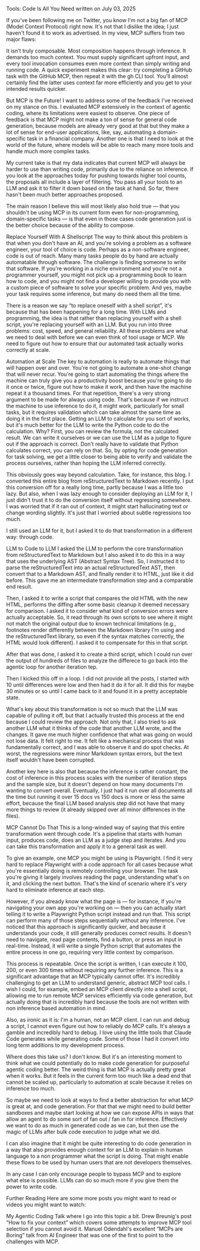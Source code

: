 Tools: Code Is All You Need
written on July 03, 2025

If you've been following me on Twitter, you know I'm not a big fan of MCP (Model Context Protocol) right now. It's not that I dislike the idea; I just haven't found it to work as advertised. In my view, MCP suffers from two major flaws:

It isn’t truly composable. Most composition happens through inference.
It demands too much context. You must supply significant upfront input, and every tool invocation consumes even more context than simply writing and running code.
A quick experiment makes this clear: try completing a GitHub task with the GitHub MCP, then repeat it with the gh CLI tool. You'll almost certainly find the latter uses context far more efficiently and you get to your intended results quicker.

But MCP is the Future!
I want to address some of the feedback I've received on my stance on this. I evaluated MCP extensively in the context of agentic coding, where its limitations were easiest to observe. One piece of feedback is that MCP might not make a ton of sense for general code generation, because models are already very good at that but they make a lot of sense for end-user applications, like, say, automating a domain-specific task in a financial company. Another one is that I need to look at the world of the future, where models will be able to reach many more tools and handle much more complex tasks.

My current take is that my data indicates that current MCP will always be harder to use than writing code, primarily due to the reliance on inference. If you look at the approaches today for pushing towards higher tool counts, the proposals all include a layer of filtering. You pass all your tools to an LLM and ask it to filter it down based on the task at hand. So far, there hasn't been much better approaches proposed.

The main reason I believe this will most likely also hold true — that you shouldn't be using MCP in its current form even for non-programming, domain-specific tasks — is that even in those cases code generation just is the better choice because of the ability to compose.

Replace Yourself With A Shellscript
The way to think about this problem is that when you don't have an AI, and you're solving a problem as a software engineer, your tool of choice is code. Perhaps as a non-software engineer, code is out of reach. Many many tasks people do by hand are actually automatable through software. The challenge is finding someone to write that software. If you're working in a niche environment and you're not a programmer yourself, you might not pick up a programming book to learn how to code, and you might not find a developer willing to provide you with a custom piece of software to solve your specific problem. And yes, maybe your task requires some inference, but many do need them all the time.

There is a reason we say “to replace oneself with a shell script”, it's because that has been happening for a long time. With LLMs and programming, the idea is that rather than replacing yourself with a shell script, you're replacing yourself with an LLM. But you run into three problems: cost, speed, and general reliability. All these problems are what we need to deal with before we can even think of tool usage or MCP. We need to figure out how to ensure that our automated task actually works correctly at scale.

Automation at Scale
The key to automation is really to automate things that will happen over and over. You're not going to automate a one-shot change that will never recur. You're going to start automating the things where the machine can truly give you a productivity boost because you're going to do it once or twice, figure out how to make it work, and then have the machine repeat it a thousand times. For that repetition, there's a very strong argument to be made for always using code. That's because if we instruct the machine to use inference to do it, it might work, particularly for small tasks, but it requires validation which can take almost the same time as doing it in the first place. Getting an LLM to calculate for you sort of works, but it's much better for the LLM to write the Python code to do the calculation. Why? First, you can review the formula, not the calculated result. We can write it ourselves or we can use the LLM as a judge to figure out if the approach is correct. Don't really have to validate that Python calculates correct, you can rely on that. So, by opting for code generation for task solving, we get a little closer to being able to verify and validate the process ourselves, rather than hoping the LLM inferred correctly.

This obviously goes way beyond calculation. Take, for instance, this blog. I converted this entire blog from reStructuredText to Markdown recently. I put this conversion off for a really long time, partly because I was a little too lazy. But also, when I was lazy enough to consider deploying an LLM for it, I just didn't trust it to do the conversion itself without regressing somewhere. I was worried that if it ran out of context, it might start hallucinating text or change wording slightly. It's just that I worried about subtle regressions too much.

I still used an LLM for it, but I asked it to do that transformation in a different way: through code.

LLM to Code to LLM
I asked the LLM to perform the core transformation from reStructuredText to Markdown but I also asked it to do this in a way that uses the underlying AST (Abstract Syntax Tree). So, I instructed it to parse the reStructuredText into an actual reStructuredText AST, then convert that to a Markdown AST, and finally render it to HTML, just like it did before. This gave me an intermediate transformation step and a comparable end result.

Then, I asked it to write a script that compares the old HTML with the new HTML, performs the diffing after some basic cleanup it deemed necessary for comparison. I asked it to consider what kind of conversion errors were actually acceptable. So, it read through its own scripts to see where it might not match the original output due to known technical limitations (e.g., footnotes render differently between the Markdown library I'm using and the reStructuredText library, so even if the syntax matches correctly, the HTML would look different). I asked it to compensate for this in that script.

After that was done, I asked it to create a third script, which I could run over the output of hundreds of files to analyze the differece to go back into the agentic loop for another iteration tep.

Then I kicked this off in a loop. I did not provide all the posts, I started with 10 until differences were low and then had it do it for all. It did this for maybe 30 minutes or so until I came back to it and found it in a pretty acceptable state.

What's key about this transformation is not so much that the LLM was capable of pulling it off, but that I actually trusted this process at the end because I could review the approach. Not only that, I also tried to ask another LLM what it thinks of the code that another LLM wrote, and the changes. It gave me much higher confidence that what was going on would not lose data. It felt right to me. It felt like a mechanical process that was fundamentally correct, and I was able to observe it and do spot checks. At worst, the regressions were minor Markdown syntax errors, but the text itself wouldn't have been corrupted.

Another key here is also that because the inference is rather constant, the cost of inference in this process scales with the number of iteration steps and the sample size, but it doesn't depend on how many documents I'm wanting to convert overall. Eventually, I just had it run over all documents all the time but running it over 15 docs vs 150 docs is more or less the same effort, because the final LLM based analysis step did not have that many more things to review (it already skipped over all minor differences in the files).

MCP Cannot Do That
This is a long-winded way of saying that this entire transformation went through code. It's a pipeline that starts with human input, produces code, does an LLM as a judge step and iterates. And you can take this transformation and apply it to a general task as well.

To give an example, one MCP you might be using is Playwright. I find it very hard to replace Playwright with a code approach for all cases because what you're essentially doing is remotely controlling your browser. The task you're giving it largely involves reading the page, understanding what's on it, and clicking the next button. That's the kind of scenario where it's very hard to eliminate inference at each step.

However, if you already know what the page is — for instance, if you're navigating your own app you're working on — then you can actually start telling it to write a Playwright Python script instead and run that. This script can perform many of those steps sequentially without any inference. I've noticed that this approach is significantly quicker, and because it understands your code, it still generally produces correct results. It doesn't need to navigate, read page contents, find a button, or press an input in real-time. Instead, it will write a single Python script that automates the entire process in one go, requiring very little context by comparison.

This process is repeatable. Once the script is written, I can execute it 100, 200, or even 300 times without requiring any further inference. This is a significant advantage that an MCP typically cannot offer. It's incredibly challenging to get an LLM to understand generic, abstract MCP tool calls. I wish I could, for example, embed an MCP client directly into a shell script, allowing me to run remote MCP services efficiently via code generation, but actually doing that is incredibly hard because the tools are not written with non inference based automation in mind.

Also, as ironic as it is: I'm a human, not an MCP client. I can run and debug a script, I cannot even figure out how to reliably do MCP calls. It's always a gamble and incredibly hard to debug. I love using the little tools that Claude Code generates while generating code. Some of those I had it convert into long term additions to my development process.

Where does this take us?
I don't know. But it's an interesting moment to think what we could potentially do to make code generation for purposeful agentic coding better. The weird thing is that MCP is actually pretty great when it works. But it feels in the current form too much like a dead end that cannot be scaled up, particularly to automation at scale because it relies on inference too much.

So maybe we need to look at ways to find a better abstraction for what MCP is great at, and code generation. For that that we might need to build better sandboxes and maybe start looking at how we can expose APIs in ways that allow an agent to do some sort of fan out / fan in for inference. Effectively we want to do as much in generated code as we can, but then use the magic of LLMs after bulk code execution to judge what we did.

I can also imagine that it might be quite interesting to do code generation in a way that also provides enough context for an LLM to explain in human language to a non programmer what the script is doing. That might enable these flows to be used by human users that are not developers themselves.

In any case I can only encourage people to bypass MCP and to explore what else is possible. LLMs can do so much more if you give them the power to write code.

Further Reading
Here are some more posts you might want to read or videos you might want to watch:

My Agentic Coding Talk where I go into this topic a bit.
Drew Breunig's post “How to fix your context” which covers some attempts to improve MCP tool selection if you cannot avoid it.
Manuel Odendahl's excellent “MCPs are Boring” talk from AI Engineer that was one of the first to point to the challenges with MCP.